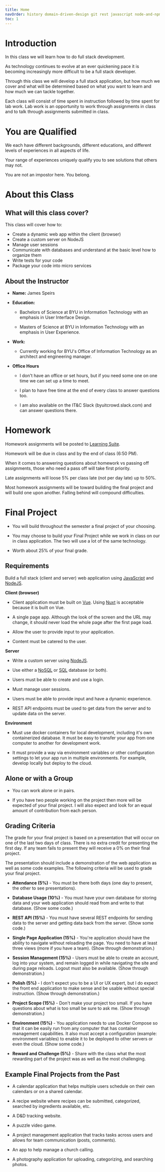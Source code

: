 ```yaml
---
title: Home 
navOrder: history domain-driven-design git rest javascript node-and-npm express testing-intro testing-nodejs async-javascript events docker-part-1 docker-part-2 sql nosql session-management html-css browser-events vue vue-cli vue-components vue-router nuxt vuex css-pre-processors web-sockets vue-test-utils the-cloud iac
toc: 1
---
```


# Introduction

In this class we will learn how to do full stack development.

As technology continues to evolve at an ever quickening pace it is becoming increasingly more difficult to be a full stack developer.

Through this class we will develop a full stack application, but how much we cover and what will be determined based on what you want to learn and how much we can tackle together.

Each class will consist of time spent in instruction followed by time spent for lab work. Lab work is an opportunity to work through assignments in class and to talk through assignments submitted in class.

# You are Qualified

We each have different backgrounds, different educations, and different levels of experiences in all aspects of life.

Your range of experiences uniquely qualify you to see solutions that others may not.

You are not an impostor here. You belong.

# About this Class

## What will this class cover?

This class will cover how to:

- Create a dynamic web app within the client (browser)
- Create a custom server on NodeJS
- Manage user sessions
- Communicate with databases and understand at the basic level how to organize them
- Write tests for your code
- Package your code into micro services

## About the Instructor

- **Name:** James Speirs

- **Education:**

    - Bachelors of Science at BYU in Information Technology with an emphasis in User Interface Design.
    
    - Masters of Science at BYU in Information Technology with an emphasis in User Experience.

- **Work:**

    - Currently working for BYU's Office of Information Technology as an architect and engineering manager.

- **Office Hours**

    - I don't have an office or set hours, but if you need some one on one time we can set up a time to meet.
    
    - I plan to have free time at the end of every class to answer questions too.
    
    - I am also available on the IT&C Slack (byuitcrowd.slack.com) and can answer questions there.
    
# Homework

Homework assignments will be posted to [Learning Suite](https://learningsuite.byu.edu).

Homework will be due in class and by the end of class (6:50 PM).

When it comes to answering questions about homework vs passing off assignments, those who need a pass off will take first priority.

Late assignments will loose 5% per class late (not per day late) up to 50%.

Most homework assignments will be toward building the final project and will build one upon another. Falling behind will compound difficulties.

# Final Project

- You will build throughout the semester a final project of your choosing.

- You may choose to build your Final Project while we work in class on our in class application. The two will use a lot of the same technology.

- Worth about 25% of your final grade.

## Requirements

Build a full stack (client and server) web application using [JavaScript](javascript.md) and [NodeJS](node-and-npm.md).

**Client (browser)**

- Client application must be built on [Vue](vue.md). Using [Nuxt](nuxt.md) is acceptable because it is built on Vue.

- A single page app. Although the look of the screen and the URL may change, it should never load the whole page after the first page load.

- Allow the user to provide input to your application.

- Content must be catered to the user.
    
**Server**

- Write a custom server using [NodeJS](node-and-npm.md).

- Use either a [NoSQL](nosql.md) or [SQL](sql.md) database (or both).

- Users must be able to create and use a login.

- Must manage user sessions.

- Users must be able to provide input and have a dynamic experience.

- REST API endpoints must be used to get data from the server and to update data on the server.

**Environment**

- Must use docker containers for local development, including it's own containerized database. It must be easy to transfer your app from one computer to another for development work.

- It must provide a way via environment variables or other configuration settings to let your app run in multiple environments. For example, develop locally but deploy to the cloud.

## Alone or with a Group

- You can work alone or in pairs.

- If you have two people working on the project then more will be expected of your final project. I will also expect and look for an equal amount of contribution from each person.

## Grading Criteria

The grade for your final project is based on a presentation that will occur on one of the last two days of class. There is no extra credit for presenting the first day. If any team fails to present they will receive a 0% on their final project.

The presentation should include a demonstration of the web application as well as some code examples. The following criteria will be used to grade your final project.

- **Attendance (5%)** - You must be there both days (one day to present, the other to see presentations).

- **Database Usage (10%)** - You must have your own database for storing data and your web application should read from and write to that database. (Show some code.)

- **REST API (15%)** - You must have several REST endpoints for sending data to the server and getting data back from the server. (Show some code.)

- **Single Page Application (15%)** - You're application should have the ability to navigate without reloading the page. You need to have at least three views (more if you have a team). (Show through demonstration.)

- **Session Management (15%)** - Users must be able to create an account, log into your system, and remain logged in while navigating the site and during page reloads. Logout must also be available. (Show through demonstration.)

- **Polish (5%)** - I don't expect you to be a UI or UX expert, but I do expect the front end application to make sense and be usable without special instruction. (Show through demonstration.)

- **Project Scope (15%)** - Don't make your project too small. If you have questions about what is too small be sure to ask me. (Show through demonstration.)

- **Environment (15%)** - You application needs to use Docker Compose so that it can be easily run from any computer that has container management capabilities. It also must accept a configuration (example: environment variables) to enable it to be deployed to other servers or even the cloud. (Show some code.)

- **Reward and Challenge (5%)** - Share with the class what the most rewarding part of the project was as well as the most challenging.

## Example Final Projects from the Past

- A calendar application that helps multiple users schedule on their own calendars or on a shared calendar.

- A recipe website where recipes can be submitted, categorized, searched by ingredients available, etc.

- A D&D tracking website.

- A puzzle video game.

- A project management application that tracks tasks across users and allows for team communication (posts, comments).

- An app to help manage a church calling.

- A photography application for uploading, categorizing, and searching photos.
